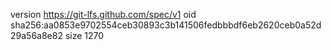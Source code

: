 version https://git-lfs.github.com/spec/v1
oid sha256:aa0853e9702554ceb30893c3b141506fedbbbdf6eb2620ceb0a52d29a56a8e82
size 1270
